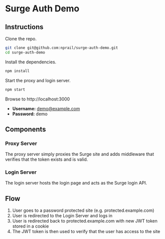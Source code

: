 # Surge Auth Demo

## Instructions

Clone the repo.

```bash
git clone git@github.com:nprail/surge-auth-demo.git
cd surge-auth-demo
```

Install the dependencies.

```bash
npm install
```

Start the proxy and login server.

```bash
npm start
```

Browse to http://localhost:3000

* **Username:** demo@example.com
* **Password:** demo

## Components

### Proxy Server

The proxy server simply proxies the Surge site and adds middleware that verifies that the token exists and is valid.

### Login Server

The login server hosts the login page and acts as the Surge login API.

## Flow

1.  User goes to a password protected site (e.g. protected.example.com)
2.  User is redirected to the Login Server and logs in
3.  User is redirected back to protected.example.com with new JWT token stored in a cookie
4.  The JWT token is then used to verify that the user has access to the site
